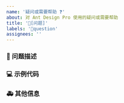 ```yaml
---
name: '疑问或需要帮助 ❓'
about: 对 Ant Design Pro 使用的疑问或需要帮助
title: '🧐[问题]'
labels: '🧐question'
assignees: ''
---
```


### 🧐 问题描述

<!--
详细地描述问题，让大家都能理解
-->

### 💻 示例代码

<!--
如果你有解决方案，在这里清晰地阐述
-->

### 🚑 其他信息

<!--
如截图等其他信息可以贴在这里
-->
